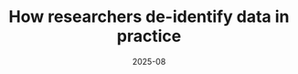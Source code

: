 ---
title: "How researchers de-identify data in practice"
date: 2025-08
venue: USENIX ’25
venueFullName: USENIX Security Symposium
submitStatus: 
authors: Wentao Guo, Paige Pepitone, Adam J. Aviv, and Michelle L. Mazurek
html: https://www.usenix.org/conference/usenixsecurity25/presentation/guo-wentao
pdf: /publications/de-id-interviews/How Researchers De-Identify Data in Practice.pdf
reflection: 
supplement: https://osf.io/4tgpv/
code:
talk: 
slides: /publications/de-id-interviews/How Researchers De-Identify Data in Practice slides.pdf
poster: /publications/de-id-interviews/How Researchers De-Identify Data in Practice poster.pdf
demo: 
tags:
- "topic: professionals"
---